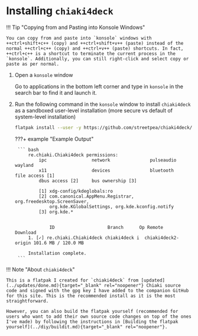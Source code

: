 # Installing `chiaki4deck`

!!! Tip "Copying from and Pasting into Konsole Windows"

    You can copy from and paste into `konsole` windows with ++ctrl+shift+c++ (copy) and ++ctrl+shift+v++ (paste) instead of the normal ++ctrl+c++ (copy) and ++ctrl+v++ (paste) shortcuts. In fact, ++ctrl+c++ is a shortcut to terminate the current process in the `konsole`. Additionally, you can still right-click and select copy or paste as per normal.

1. Open a `konsole` window 

    Go to applications in the bottom left corner and type in `konsole` in the search bar to find it and launch it.

2. Run the following command in the `konsole` window to install `chiaki4deck` as a sandboxed user-level installation (more secure vs default of system-level installation)

    ``` bash
    flatpak install --user -y https://github.com/streetpea/chiaki4deck/releases/download/v1.2.0/re.chiaki.Chiaki4deck.flatpakref
    ```

    ???+ example "Example Output"

        ``` bash
            re.chiaki.Chiaki4deck permissions:
                ipc                 network               pulseaudio     wayland
                x11                 devices               bluetooth      file access [1]
                dbus access [2]     bus ownership [3]

                [1] xdg-config/kdeglobals:ro
                [2] com.canonical.AppMenu.Registrar, org.freedesktop.ScreenSaver,
                    org.kde.KGlobalSettings, org.kde.kconfig.notify
                [3] org.kde.*


                    ID                    Branch      Op Remote              Download
            1. [✓] re.chiaki.Chiaki4deck chiaki4deck i  chiaki4deck2-origin 101.6 MB / 120.0 MB

            Installation complete.
        ```

!!! Note "About `chiaki4deck`"

    This is a flatpak I created for `chiaki4deck` from [updated](../updates/done.md){target="_blank" rel="noopener"} Chiaki source code and signed with the gpg key I have added to the companion GitHub for this site. This is the recommended install as it is the most straightforward.
    
    However, you can also build the flatpak yourself (recommended for users who want to add their own source code changes on top of the ones I've made) by following the instructions in [Building the flatpak yourself](../diy/buildit.md){target="_blank" rel="noopener"}.


